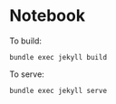 ---
---

# Notebook

To build:

```
bundle exec jekyll build
```

To serve:

```
bundle exec jekyll serve
```